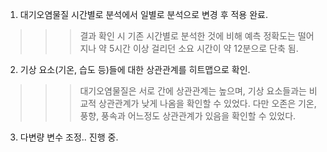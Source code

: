 1. 대기오염물질 시간별로 분석에서 일별로 분석으로 변경 후 적용 완료.
>>> 결과 확인 시 기존 시간별로 분석한 것에 비해 예측 정확도는 떨어지나 약 5시간 이상 걸리던 소요 시간이 약 12분으로 단축 됨.

2. 기상 요소(기온, 습도 등)들에 대한 상관관계를 히트맵으로 확인.
>>> 대기오염물질은 서로 간에 상관관계는 높으며, 기상 요소들과는 비교적 상관관계가 낮게 나옴을 확인할 수 있었다. 다만 오존은 기온, 풍향, 풍속과 어느정도 상관관계가 있음을 확인할 수 있었다.

3. 다변량 변수 조정.. 진행 중.